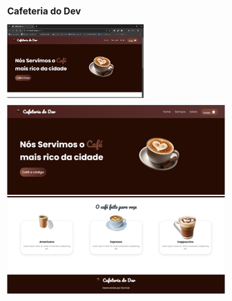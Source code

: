 ## Cafeteria do Dev

![Gif](assets/Cafeteria%20do%20Dev%20-%20Google%20Chrome%202024-08-03%2021-38-12.gif)

![Foto](assets/foto1.png)
![Foto](assets/foto2.png)
